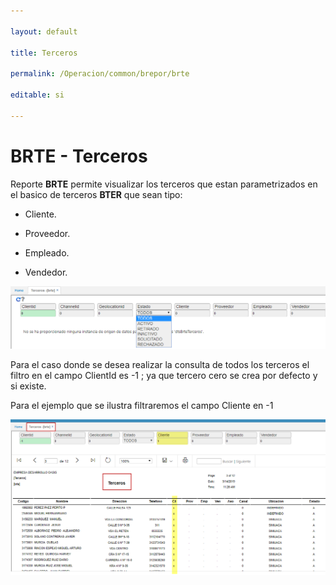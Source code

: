 ```yaml
---

layout: default

title: Terceros

permalink: /Operacion/common/brepor/brte

editable: si

---
```




# BRTE - Terceros



Reporte **BRTE** permite visualizar los terceros que estan parametrizados en el basico de terceros **BTER** que sean tipo:

* Cliente.  

* Proveedor.  

* Empleado.  

* Vendedor.  



![](brte1.png)



Para el caso donde se desea realizar la consulta de todos los terceros el filtro en el campo ClientId es -1 ; ya que tercero cero se crea por defecto y si existe.

Para el ejemplo que se ilustra filtraremos el campo Cliente en -1



![](brte2.png)









